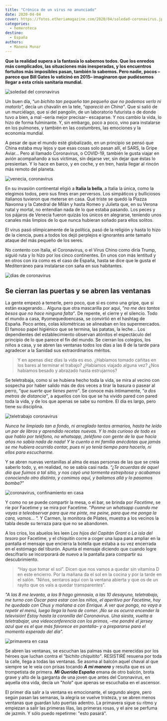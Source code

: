 ```yaml
---
title: "Crónica de un virus no anunciado"
date: 2020-04-04
cover: https://fotos.etheriamagazine.com/2020/04/soledad-coronavirus.jpg
categories: 
  - hemeroteca
destino: 
  - España
authors: 
  - Manena Munar
---
```


**Que la realidad supera a la fantasía lo sabemos todos. Que los enredos más 
complicados, las situaciones más inesperadas, y los encuentros fortuitos más imposibles 
pasan, también lo sabemos. Pero nadie, pocos –parece que Bill Gates lo vaticinó en 2015– 
imaginaron que pudiésemos llegar a esta crisis sanitaria mundial.** 

![soledad del coronavirus](https://fotos.etheriamagazine.com/2020/04/soledad-coronavirus.jpg "La vida desde la ventana. © Alex Ivashenko")

Un buen día, “_un bichito tan pequeño tan pequeño que no podemos verlo ni matarlo”,_ 
decía un chavalín en la tele, “_apareció en China”_. Que si salió de un murciélago, que 
si del pangolín, de un laboratorio futurista o de donde tuvo a bien, a mal –sería mejor 
precisar– escaparse. Y nos cambio la vida, lo hizo de forma fulminante. Y, sin embargo, 
poco a poco, vino para instalarse en los pulmones, y también en las costumbres, las 
emociones y la economía mundial. 

A pesar de que el mundo esté globalizado, en un principio se pensó que China estaba muy 
lejos y que esas cosas solo pasan allí, el SARS, la Gripe Aviar… Pero al llamado 
Coronavirus, o COVID-19, también le gusta viajar en avión acompañando a sus víctimas, 
sin dejarse ver, sin dejar que éstas lo presientan. Y lo hace en barco, y en coche, y en 
tren, hasta llegar al rincón más remoto del planeta. 

![venecia, coronavirus](https://fotos.etheriamagazine.com/2020/04/venecia.jpg "Venecia. © Diego Gennaro")

En su invasión continental eligió a **Italia la bella**, a Italia la única, como la 
elegimos todos, pero sus fines eran perversos. Los simpáticos y bulliciosos italianos 
tuvieron que meterse en casa. Qué triste se quedó la Piazza Navonna y la Catedral de 
Milán y hasta Romeo y Julieta que, en su Verona natal y mortal, no entendían nada de lo 
que estaba pasando. Los peces y los pájaros de Venecia fueron quizás los únicos en 
alegrarse, teniendo unos canales más limpios de lo que nunca hubieran soñado para ellos 
solitos. 

El virus pasó olímpicamente de la política, pasó de la religión y hasta lo hizo de la 
ciencia, pues a todos los dejó perplejos e ignorantes ante tamaño ataque del más pequeño 
de los seres. 

No contento con Italia, el Coronavirus, o el Virus Chino como diría Trump, siguió ruta y 
lo hizo por los cinco continentes. En unos con más lentitud y en otros con ira como es 
el caso de España, hasta se dice que le gusta el Mediterráneo para instalarse con saña 
en sus habitantes. 

![dias de coronavirus](https://fotos.etheriamagazine.com/2020/04/soledad-confinamiento.jpg "Días de reflexión. © Engin Akyurt")

## Se cierran las puertas y se abren las ventanas

La gente empezó a temerle, pero poco, que si es como una gripe, que si están 
exagerando... Alguna que otra mascarilla por aquí, “_no me des tantos besos que no hace 
ninguna falta”_. De repente, el cierre y el silencio. Todo el mundo a casa, 
#yomequedoencasa, se convirtió en el hashtag de España. Poco antes, colas kilométricas 
se alineaban en los supermercados. El famoso papel higiénico que se termina, las 
patatas, la leche... Los dependientes del establecimiento observan atónitos el 
espectáculo del principio de lo que parece el fin del mundo. Se cierran los colegios, 
los niños a casa, y se abren las ventanas todos los días a las 8 de la tarde para 
agradecer a la Sanidad sus extraordinarios méritos. 

> Y en apenas diez días la vida es eso. ¿Habíamos tomado cañitas en los bares al terminar 
> el trabajo? ¿Habíamos viajado alguna vez? ¿Nos habíamos besado y abrazado hasta 
> estrujarnos? 

Se teletrabaja, como si se hubiera hecho toda la vida, se mira al vecino con sospecha 
por haber salido más de dos veces a tirar la basura o pasear al perro, “_que suerte que 
tienes perro”_. Se conoce más íntimamente, “_a dos metros de distancia”_, a aquellos con 
los que se ha vivido pared con pared toda la vida, y de los que apenas se sabe su 
nombre. El día es largo, pero tiene su disciplina. 

![teletrabajo coronavirus](https://fotos.etheriamagazine.com/2020/04/teletrabajo-coronavirus.jpg "Trabajo y conciliación, el gran hándicap. © Charles Deluvio")

_Nunca he limpiado tan a fondo, ni arreglado tantos armarios, hasta he leído un par de 
libros y aprendido recetas nuevas. Y lo más curioso de todo es que hablo por teléfono, 
no whatsapp, ¡teléfono con gente de la que hacía años no sabía nada de nada! Y le cuento 
a mi familia anécdotas que jamás se me hubiera ocurrido contar, pues ni yo tenía tiempo 
para hacerlo, ni ellos para escucharme._ 

Y se abren nuevas ventanillas al alma de esas personas de las que se creía saberlo todo, 
y, en realidad, no se sabía casi nada. _“¿Te acuerdas de aquel día que fuimos a tal 
sitio, y nos cayó una tormenta estrepitosa y acabamos conociendo otro distinto, y 
comimos aquí, y bailamos allá y lo pasamos bomba?”_ 

![coronavirus, confinamiento en casa](https://fotos.etheriamagazine.com/2020/04/confinamiento-coronavirus-casa.jpg "Nos quedamos en casa. © Jessica Rockowitz")

Y como no se puede compartir la mesa, o el bar, se brinda por _Facetime_, se ríe por 
Facetime y se mira por Facetime. "_Ponme un whatsapp cuando me vayas a teleobservar para 
que me pinte, me peine, para que me ponga la cara, vamos… "._ Y Carmen, la monitora de 
Pilates, muestra a los vecinos la tabla desde su terraza para que no se abandonen. 

A los críos, los abuelos les leen _Los hijos del Capitán Grant_ o _La isla del tesoro_ 
por Facetime, y el chiquitín corre a coger una lupa para ampliar en la pantalla el 
mensaje que encierra la botella que estaba a su vez encerrada en el estómago del 
tiburón. Apunta el mensaje diciendo que cuando logre descifrarlo se incorporará de nuevo 
a la pantalla para compartir su descubrimiento. 

> “Hay que tomar el sol”. Dicen que nos vamos a quedar sin vitamina D en este encierro. 
> Por la mañana da el sol en la cocina y por la tarde en el salón. “Niños, sentaros aquí 
> con la ventana abierta y que os de un rayito que os vais a quedar transparentes”. 

_"A las 8 me levanto, a las 9 hago gimnasia, a las 10 desayuno, teletrabajo, me turno 
con Óscar para estar con los niños, el aperitivo por Facetime, hoy he quedado con Chus y 
mañana a con Enrique. A ver que pongo, no vaya a repetir el menú, luego llega la hora de 
comer. ¡No se os ocurra encender la televisión! Estoy hasta la coronilla del 
Coronavirus. Una siesta, vuelta a teletrabajar, una videoconferencia con los primos, –me 
pondré el jersey azul que es el que más favorece en pantalla– y a prepararse para el 
momento esperado del día"._ 

![primavera en casa](https://fotos.etheriamagazine.com/2020/04/jardines-primavera.jpg "Y la primavera sigue su curso... © Sergey Shmidt")

Se abren las ventanas, se escuchan las palmas más que merecidas por los héroes que 
luchan contra el “_bichito chiquitito”_. RESISTIRÉ resuena por toda la calle, llega a 
todas las ventanas. Se asoma al balcón aquel chaval al que siempre se le veía con prisas 
tocando _**A mi manera**_ y resulta que es un trompetista de primera. _**Mi Querida 
España**_ emana de otro balcón, brota grave y alto de la garganta de una joven que antes 
del Coronavirus, en aquella otra vida, decía un "_hola_" que apenas se escuchaba en el 
ascensor. 

El primer día salir a la ventana es emocionante, el segundo alegre, pero según pasan las 
semanas, la alegría se vuelve tristeza, y se abren menos ventanas que guardan luto 
puertas adentro. La primavera sigue su ritmo y empiezan a salir las primeras lilas, las 
primeras rosas, y el aire se perfuma de jazmín. Y sólo puedo repetirme: "esto pasará".
